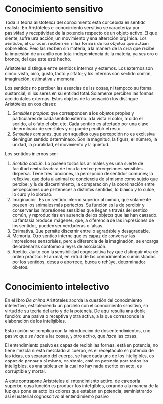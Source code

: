 # Conocimiento sensitivo

Toda la teoría aristotélica del conocimiento está concebida en sentido realista. En Aristóteles el conocimiento sensitivo se caracteriza por pasividad y receptividad de la potencia respecto de un objeto activo. El que siente, sufre una acción, un movimiento y una alteración orgánica. Los sentidos, al conocer, reciben en sí las formas de los objetos que actúan sobre ellos. Pero las reciben sin materia, a la manera de la cera que recibe la impresión de un anillo con total independencia de la materia, ya sea oro o bronce, del que este esté hecho.

Aristóteles distingue entre sentidos internos y externos. Los externos son cinco: vista, oído, gusto, tacto y olfato; y los internos son sentido común, imaginación, estimativa y memoria. 

Los sentidos no perciben las esencias de las cosas, ni tampoco su forma sustancial, ni los seres en su entidad total. Solamente perciben las formas accidentales externas. Estos objetos de la sensación los distingue Aristóteles en dos clases:
1. *Sensibles propios*: que corresponden a los objetos propios y particulares de cada sentido externo: a la vista el color, al oído el sonido, al olfato el olor, etc. Cada sentido es afectado por una clase determinada de sensibles y no puede percibir el resto.
2. *Sensibles comunes*, que son aquellos cuya percepción no es exclusiva de ningún sentido determinado. Son la magnitud, la figura, el número, la unidad, la pluralidad, el movimiento y la quietud.

Los sentidos internos son:

1. *Sentido común*. Lo poseen todos los animales y es una suerte de facultad centralizadora de toda la red de percepciones sensibles dispersa. Tiene tres funciones, la percepción de sentidos comunes; la reflexiva, que dota al animal de conciencia de sí mismo como sujeto que percibe; y la de discernimiento, la comparación y la coordinación entre percepciones que perteneces a distintos sentidos, lo blanco y lo dulce, lo duro y lo oloroso.
2. Imaginación. Es un sentido interno superior al común, que solamente poseen los animales más perfectos. Su función es la de percibir y conservar las impresiones sensibles que llegan a través del sentido común, y reproducirlas en ausencia de los objetos que las han causado. La fantasía produce imágenes, que, a diferencia de las impresiones de los sentidos, pueden ser verdaderas o falsas.
3. Estimativa. Que permite discernir entre lo agradable y desagradable.
4. Memoria. Otro sentido interno que es capaz de conversar las impresiones sensoriales, pero a diferencia de la imaginación, se encarga de ordenarlas conformo a leyes de asociación.
5. Apetito. Junto con la sensibilidad cognoscitiva hay que distinguir otra de orden práctico. El animal, en virtud de los conocimientos suministrados por los sentidos, desea o aborrece, busca o rehúye, determinados objetos.


# Conocimiento intelectivo

En el libro *De anima* Aristóteles aborda la cuestión del conocimiento intelectivo, estableciendo un paralelo con el conocimiento sensitivo, en virtud de su teoría del acto y de la potencia. De aquí resulta una doble función: una pasiva o receptiva y otra activa, a la que corresponde la elaboración de los inteligibles.

Esta noción se complica con la introducción de dos entendimientos, uno pasivo que *se hace* a las cosas, y otro activo, que *hace* las cosas.

El entendimiento pasivo es capaz de recibir las formas, está en potencia, no tiene mezcla ni está mezclado al cuerpo, es el receptáculo en potencia de las ideas, es separado del cuerpo, se hace cada uno de los inteligibles, es capaz de pensar a sí mismo, es simple, está en potencia para todos los inteligibles, es una tableta en la cual no hay nada escrito en acto, es corruptible y mortal.

A este contrapone Aristóteles el entendimiento activo, de categoría superior, cuya función es producir los inteligibles, obrando a la manera de la luz que pone en acto los colores que estaban en potencia, suministrando así el material cognoscitivo al entendimiento pasivo.




